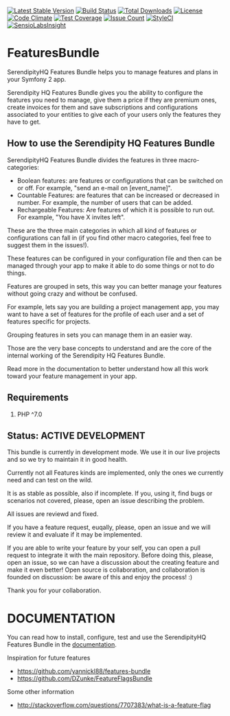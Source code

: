 [![Latest Stable Version](https://poser.pugx.org/serendipity_hq/features-bundle/v/stable)](https://packagist.org/packages/serendipity_hq/features-bundle)
[![Build Status](https://travis-ci.org/Aerendir/bundle-features.svg?branch=master)](https://travis-ci.org/Aerendir/bundle-features)
[![Total Downloads](https://poser.pugx.org/serendipity_hq/features-bundle/downloads)](https://packagist.org/packages/serendipity_hq/features-bundle)
[![License](https://poser.pugx.org/serendipity_hq/features-bundle/license)](https://packagist.org/packages/serendipity_hq/features-bundle)
[![Code Climate](https://codeclimate.com/github/Aerendir/bundle-features/badges/gpa.svg)](https://codeclimate.com/github/Aerendir/bundle-features)
[![Test Coverage](https://codeclimate.com/github/Aerendir/bundle-features/badges/coverage.svg)](https://codeclimate.com/github/Aerendir/bundle-features/coverage)
[![Issue Count](https://codeclimate.com/github/Aerendir/bundle-features/badges/issue_count.svg)](https://codeclimate.com/github/Aerendir/bundle-features)
[![StyleCI](https://styleci.io/repos/76975007/shield?branch=master)](https://styleci.io/repos/76975007)
[![SensioLabsInsight](https://insight.sensiolabs.com/projects/8805ebe7-6fa3-42a8-b514-f1e7469bc2ca/mini.png)](https://insight.sensiolabs.com/projects/8805ebe7-6fa3-42a8-b514-f1e7469bc2ca)

# FeaturesBundle
SerendipityHQ Features Bundle helps you to manage features and plans in your Symfony 2 app.

Serendipity HQ Features Bundle gives you the ability to configure the features you need to manage, give them a price if they are premium ones, create invoices for them and save subscriptions and configurations associated to your entities to give each of your users only the features they have to get.

How to use the Serendipity HQ Features Bundle
---------------------------------------------

SerendipityHQ Features Bundle divides the features in three macro-categories:

- Boolean features: are features or configurations that can be switched on or off. For example, "send an e-mail on [event_name]". 
- Countable Features: are features that can be increased or decreased in number. For example, the number of users that can be added.
- Rechargeable Features: Are features of which it is possible to run out. For example, "You have X invites left".

These are the three main categories in which all kind of features or configurations can fall in (if you find other macro categories, feel free to suggest them in the issues!).

These features can be configured in your configuration file and then can be managed through your app to make it able to do some things or not to do things.

Features are grouped in sets, this way you can better manage your features without going crazy and without be confused.

For example, lets say you are building a project management app, you may want to have a set of features for the profile of each user and a set of features specific for projects.

Grouping features in sets you can manage them in an easier way.

Those are the very base concepts to understand and are the core of the internal working of the Serendipity HQ Features Bundle.

Read more in the documentation to better understand how all this work toward your feature management in your app.

Requirements
------------

1. PHP ^7.0

Status: ACTIVE DEVELOPMENT
--------------------------

This bundle is currently in development mode. We use it in our live projects and so we try to maintain it in good health.

Currently not all Features kinds are implemented, only the ones we currently need and can test on the wild.

It is as stable as possible, also if incomplete. If you, using it, find bugs or scenarios not covered, please, open an issue describing the problem.

All issues are reviewd and fixed.

If you have a feature request, euqally, please, open an issue and we will review it and evaluate if it may be implemented.

If you are able to write your feature by your self, you can open a pull request to integrate it with the main repository. Before doing this, please, open an issue, so we can have a discussion about the creating feature and make it even better! Open source is collaboration, and collaboration is founded on discussion: be aware of this and enjoy the process! :)

Thank you for your collaboration.

DOCUMENTATION
=============

You can read how to install, configure, test and use the SerendipityHQ Features Bundle in the [documentation](src/Resources/docs/Index.md).

Inspiration for future features

- https://github.com/yannickl88/features-bundle
- https://github.com/DZunke/FeatureFlagsBundle

Some other information

- http://stackoverflow.com/questions/7707383/what-is-a-feature-flag

